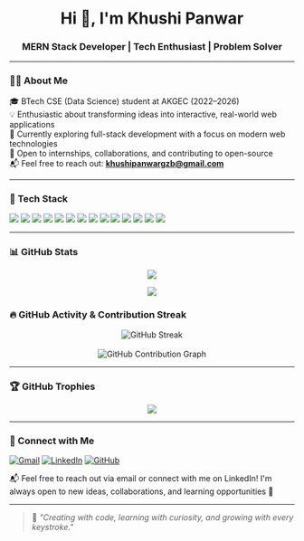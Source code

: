 <h1 align="center">Hi 👋, I'm Khushi Panwar</h1>
<h3 align="center">MERN Stack Developer | Tech Enthusiast | Problem Solver</h3>

---

### 👩‍💻 About Me

🎓 BTech CSE (Data Science) student at AKGEC (2022–2026)  
💡 Enthusiastic about transforming ideas into interactive, real-world web applications  
🧠 Currently exploring full-stack development with a focus on modern web technologies  
🤝 Open to internships, collaborations, and contributing to open-source  
📬 Feel free to reach out: **khushipanwargzb@gmail.com**

---

### 🚀 Tech Stack

<p align="left">
  <img src="https://img.shields.io/badge/HTML5-E34F26?style=flat&logo=html5&logoColor=white" />
  <img src="https://img.shields.io/badge/CSS3-1572B6?style=flat&logo=css3&logoColor=white" />
  <img src="https://img.shields.io/badge/JavaScript-F7DF1E?style=flat&logo=javascript&logoColor=black" />
  <img src="https://img.shields.io/badge/React-20232A?style=flat&logo=react&logoColor=61DAFB" />
  <img src="https://img.shields.io/badge/Next.js-000000?style=flat&logo=next.js&logoColor=white" />
  <img src="https://img.shields.io/badge/Tailwind_CSS-38B2AC?style=flat&logo=tailwind-css&logoColor=white" />
  <img src="https://img.shields.io/badge/Node.js-339933?style=flat&logo=node.js&logoColor=white" />
  <img src="https://img.shields.io/badge/Express.js-000000?style=flat&logo=express&logoColor=white" />
  <img src="https://img.shields.io/badge/MongoDB-4EA94B?style=flat&logo=mongodb&logoColor=white" />
  <img src="https://img.shields.io/badge/Firebase-FFCA28?style=flat&logo=firebase&logoColor=black" />
  <img src="https://img.shields.io/badge/Postman-FF6C37?style=flat&logo=postman&logoColor=white" />
  <img src="https://img.shields.io/badge/Git-F05032?style=flat&logo=git&logoColor=white" />
  <img src="https://img.shields.io/badge/GitHub-181717?style=flat&logo=github&logoColor=white" />
  <img src="https://img.shields.io/badge/Java-007396?style=flat&logo=java&logoColor=white" />
</p>

---

### 📊 GitHub Stats

<p align="center">
  <img src="https://github-readme-stats.vercel.app/api?username=khushi7983&show_icons=true&theme=tokyonight" />
</p>
<p align="center">
  <img src="https://github-readme-stats.vercel.app/api/top-langs/?username=khushi7983&layout=compact&theme=tokyonight" />
</p>


### 🔥 GitHub Activity & Contribution Streak

<p align="center">
  <img src="https://streak-stats.demolab.com?user=khushi7983&theme=tokyonight&hide_border=true&border_radius=5" alt="GitHub Streak"/>
  <br><br>
  <img src="https://github-readme-activity-graph.vercel.app/graph?username=khushi7983&theme=react-dark&bg_color=1a1b27&color=00FFFF&line=00FFFF&point=FFFFFF&hide_border=true" alt="GitHub Contribution Graph" />
</p>

---

### 🏆 GitHub Trophies

<p align="center">
  <img src="https://github-profile-trophy.vercel.app/?username=khushi7983&theme=darkhub" />
</p>

---

### 🤝 Connect with Me

<p align="left">
  <a href="mailto:khushipanwargzb@gmail.com"><img src="https://img.shields.io/badge/Gmail-D14836?style=flat&logo=gmail&logoColor=white" alt="Gmail" /></a>
  <a href="https://www.linkedin.com/in/khushi-panwar-139323256/" target="_blank"><img src="https://img.shields.io/badge/LinkedIn-0A66C2?style=flat&logo=linkedin&logoColor=white" alt="LinkedIn" /></a>
  <a href="https://github.com/khushi7983" target="_blank"><img src="https://img.shields.io/badge/GitHub-181717?style=flat&logo=github&logoColor=white" alt="GitHub" /></a>
</p>

📬 Feel free to reach out via email or connect with me on LinkedIn! I'm always open to new ideas, collaborations, and learning opportunities 🚀

---

> 🌟 *"Creating with code, learning with curiosity, and growing with every keystroke."*
